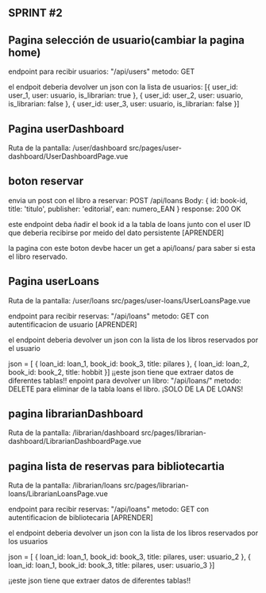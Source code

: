 ## SPRINT #2

## Pagina selección de usuario(cambiar la pagina home)

endpoint para recibir usuarios: "/api/users" metodo: GET

el endpoit deberia devolver un json con la lista de usuarios:
[{
user_id: user_1,
user: usuario,
is_librarian: true
},
{
user_id: user_2,
user: usuario,
is_librarian: false
},
{
user_id: user_3,
user: usuario,
is_librarian: false
}]

## Pagina userDashboard

Ruta de la pantalla: /user/dashboard
src/pages/user-dashboard/UserDashboardPage.vue

## boton reservar

envia un post con el libro a reservar:
POST /api/loans
Body: {
id: book-id,
title: 'titulo',
publisher: 'editorial',
ean: numero_EAN
}
response: 200 OK

este endpoint deba ñadir el book id a la tabla de loans junto con el user ID que deberia recibirse por meido del dato persistente [APRENDER]

la pagina con este boton devbe hacer un get a api/loans/<id> para saber si esta el libro reservado.

## Pagina userLoans

Ruta de la pantalla: /user/loans
src/pages/user-loans/UserLoansPage.vue

endpoint para recibir reservas: "/api/loans" metodo: GET con autentificacion de usuario [APRENDER]

el endpoint deberia devolver un json con la lista de los libros reservados por el usuario

json = [
{
loan_id: loan_1,
book_id: book_3,
title: pilares
},
{
loan_id: loan_2,
book_id: book_2,
title: hobbit
}]
¡¡este json tiene que extraer datos de diferentes tablas!!
enpoint para devolver un libro: "/api/loans/<id>" metodo: DELETE para eliminar de la tabla loans el libro. ¡SOLO DE LA DE LOANS!

## pagina librarianDashboard

Ruta de la pantalla: /librarian/dashboard
src/pages/librarian-dashboard/LibrarianDashboardPage.vue

## pagina lista de reservas para bibliotecartia

Ruta de la pantalla: /librarian/loans
src/pages/librarian-loans/LibrarianLoansPage.vue

endpoint para recibir reservas: "/api/loans" metodo: GET con autentificacion de bibliotecaria [APRENDER]

el endpoint deberia devolver un json con la lista de los libros reservados por los usuarios

json = [
{
loan_id: loan_1,
book_id: book_3,
title: pilares,
user: usuario_2
},
{
loan_id: loan_1,
book_id: book_3,
title: pilares,
user: usuario_3
}]

¡¡este json tiene que extraer datos de diferentes tablas!!

